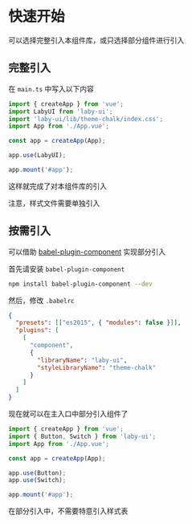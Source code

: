 # 快速开始

可以选择完整引入本组件库，或只选择部分组件进行引入

## 完整引入

在 `main.ts` 中写入以下内容

```typescript
import { createApp } from 'vue';
import LabyUI from 'laby-ui';
import 'laby-ui/lib/theme-chalk/index.css';
import App from './App.vue';

const app = createApp(App);

app.use(LabyUI);

app.mount('#app');
```

这样就完成了对本组件库的引入

注意，样式文件需要单独引入

## 按需引入

可以借助 [babel-plugin-component](https://github.com/QingWei-Li/babel-plugin-component) 实现部分引入

首先请安装 `babel-plugin-component`

```bash
npm install babel-plugin-component --dev
```

然后，修改 `.babelrc`

```json
{
  "presets": [["es2015", { "modules": false }]],
  "plugins": [
    [
      "component",
      {
        "libraryName": "laby-ui",
        "styleLibraryName": "theme-chalk"
      }
    ]
  ]
}
```

现在就可以在主入口中部分引入组件了

```typescript
import { createApp } from 'vue';
import { Button, Switch } from 'laby-ui';
import App from './App.vue';

const app = createApp(App);

app.use(Button);
app.use(Switch);

app.mount('#app');
```

在部分引入中，不需要特意引入样式表
